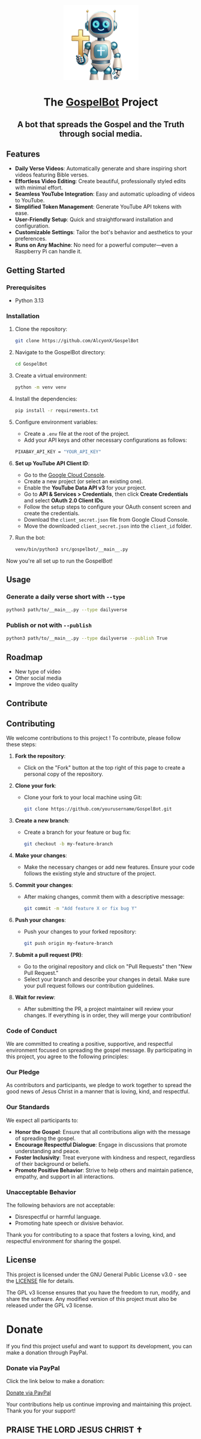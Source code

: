 <div align="center">
<!-- Title: -->
  <a href="https://github.com/AlcyonX/GospelBot">
    <img src="bot.png" height="200">
  </a>
  <h1>The <a href="https://github.com/TheAlgorithms/">GospelBot</a> Project</h1>

  <h2>A bot that spreads the Gospel and the Truth through social media. </h2>
</div>

## Features

- **Daily Verse Videos**: Automatically generate and share inspiring short videos featuring Bible verses.
- **Effortless Video Editing**: Create beautiful, professionally styled edits with minimal effort.
- **Seamless YouTube Integration**: Easy and automatic uploading of videos to YouTube.
- **Simplified Token Management**: Generate YouTube API tokens with ease.
- **User-Friendly Setup**: Quick and straightforward installation and configuration.
- **Customizable Settings**: Tailor the bot's behavior and aesthetics to your preferences.
- **Runs on Any Machine**: No need for a powerful computer—even a Raspberry Pi can handle it.

## Getting Started

### Prerequisites

- Python 3.13

### Installation

1. Clone the repository:
    ```bash
    git clone https://github.com/AlcyonX/GospelBot
    ```

2. Navigate to the GospelBot directory:
    ```bash
    cd GospelBot
    ```

3. Create a virtual environment:
    ```bash
    python -m venv venv
    ```

4. Install the dependencies:
    ```bash
    pip install -r requirements.txt
    ```

5. Configure environment variables:

    - Create a `.env` file at the root of the project.
    - Add your API keys and other necessary configurations as follows:
    ```bash
    PIXABAY_API_KEY = "YOUR_API_KEY"
    ```

6. **Set up YouTube API Client ID**:

    - Go to the [Google Cloud Console](https://console.cloud.google.com/).
    - Create a new project (or select an existing one).
    - Enable the **YouTube Data API v3** for your project.
    - Go to **API & Services > Credentials**, then click **Create Credentials** and select **OAuth 2.0 Client IDs**.
    - Follow the setup steps to configure your OAuth consent screen and create the credentials.
    - Download the `client_secret.json` file from Google Cloud Console.
    - Move the downloaded `client_secret.json` into the `client_id` folder.

7. Run the bot:
    ```bash
    venv/bin/python3 src/gospelbot/__main__.py
    ```

Now you're all set up to run the GospelBot!

## Usage

### Generate a daily verse short with ```--type```

```bash
python3 path/to/__main__.py --type dailyverse
```

### Publish or not with ```--publish```

```bash
python3 path/to/__main__.py --type dailyverse --publish True
```

## Roadmap

- New type of video
- Other social media
- Improve the video quality

## Contribute

## Contributing

We welcome contributions to this project ! To contribute, please follow these steps:

1. **Fork the repository**: 
   - Click on the "Fork" button at the top right of this page to create a personal copy of the repository.

2. **Clone your fork**: 
   - Clone your fork to your local machine using Git:
     ```bash
     git clone https://github.com/yourusername/GospelBot.git
     ```

3. **Create a new branch**:
   - Create a branch for your feature or bug fix:
     ```bash
     git checkout -b my-feature-branch
     ```

4. **Make your changes**:
   - Make the necessary changes or add new features. Ensure your code follows the existing style and structure of the project.

5. **Commit your changes**:
   - After making changes, commit them with a descriptive message:
     ```bash
     git commit -m "Add feature X or fix bug Y"
     ```

6. **Push your changes**:
   - Push your changes to your forked repository:
     ```bash
     git push origin my-feature-branch
     ```

7. **Submit a pull request (PR)**:
   - Go to the original repository and click on "Pull Requests" then "New Pull Request."
   - Select your branch and describe your changes in detail. Make sure your pull request follows our contribution guidelines.
   
8. **Wait for review**:
   - After submitting the PR, a project maintainer will review your changes. If everything is in order, they will merge your contribution!

### Code of Conduct

We are committed to creating a positive, supportive, and respectful environment focused on spreading the gospel message. By participating in this project, you agree to the following principles:

### Our Pledge

As contributors and participants, we pledge to work together to spread the good news of Jesus Christ in a manner that is loving, kind, and respectful.

### Our Standards

We expect all participants to:

- **Honor the Gospel**: Ensure that all contributions align with the message of spreading the gospel.
- **Encourage Respectful Dialogue**: Engage in discussions that promote understanding and peace.
- **Foster Inclusivity**: Treat everyone with kindness and respect, regardless of their background or beliefs.
- **Promote Positive Behavior**: Strive to help others and maintain patience, empathy, and support in all interactions.

### Unacceptable Behavior

The following behaviors are not acceptable:

- Disrespectful or harmful language.
- Promoting hate speech or divisive behavior.

Thank you for contributing to a space that fosters a loving, kind, and respectful environment for sharing the gospel.


## License

This project is licensed under the GNU General Public License v3.0 - see the [LICENSE](LICENSE) file for details.

The GPL v3 license ensures that you have the freedom to run, modify, and share the software. Any modified version of this project must also be released under the GPL v3 license.

# Donate

If you find this project useful and want to support its development, you can make a donation through PayPal.

### Donate via PayPal

Click the link below to make a donation:

[Donate via PayPal](https://www.paypal.com/donate/?hosted_button_id=7LM83HXWXMBN6)

Your contributions help us continue improving and maintaining this project. Thank you for your support!

## PRAISE THE LORD JESUS CHRIST ✝

